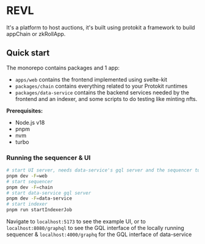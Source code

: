 # REVL
It's a platform to host auctions, it's built using protokit a framework to build appChain or zkRollApp.

## Quick start

The monorepo contains packages and 1 app:

- `apps/web` contains the frontend implemented using svelte-kit 
- `packages/chain` contains everything related to your Protokit runtimes
- `packages/data-service` contains the backend services needed by the frontend and an indexer, and some scripts to do testing like minting nfts.

**Prerequisites:**

- Node.js v18
- pnpm
- nvm
- turbo

### Running the sequencer & UI

```zsh
# start UI server, needs data-service's gql server and the sequencer tunning to do transactions
pnpm dev -F=web
# start sequencer
pnpm dev -F=chain
# start data-service gql server
pnpm dev -F=data-service
# start indexer
pnpm run startIndexerJob
```

Navigate to `localhost:5173` to see the example UI, or to `localhost:8080/graphql` to see the GQL interface of the locally running sequencer & `localhost:4000/graphq` for the GQL interface of data-service
